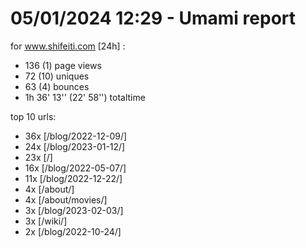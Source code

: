 # 05/01/2024 12:29 - Umami report
for www.shifeiti.com [24h] :

 - 136 (1) page views
 - 72 (10) uniques
 - 63 (4) bounces
 - 1h 36' 13'' (22' 58'') totaltime


top 10 urls:
 - 36x [/blog/2022-12-09/]
 - 24x [/blog/2023-01-12/]
 - 23x [/]
 - 16x [/blog/2022-05-07/]
 - 11x [/blog/2022-12-22/]
 - 4x [/about/]
 - 4x [/about/movies/]
 - 3x [/blog/2023-02-03/]
 - 3x [/wiki/]
 - 2x [/blog/2022-10-24/]


